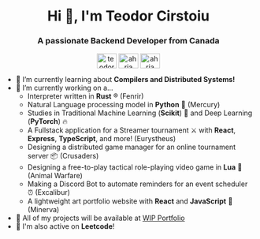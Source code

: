 <h1 align="center">Hi 🦆, I'm Teodor Cirstoiu</h1>
<h3 align="center">A passionate Backend Developer from Canada</h3>

<p align="center">
  <a href="https://linkedin.com/in/teodor-cirstoiu" target="blank"><img align="center" src="https://raw.githubusercontent.com/rahuldkjain/github-profile-readme-generator/master/src/images/icons/Social/linked-in-alt.svg" alt="teodor-cirstoiu" height="30" width="40" /></a>
  <a href="https://www.leetcode.com/ahria" target="blank"><img align="center" src="https://raw.githubusercontent.com/rahuldkjain/github-profile-readme-generator/master/src/images/icons/Social/leet-code.svg" alt="ahria" height="30" width="40" /></a>
  <a href="https://stackoverflow.com/users/28913972/ahria" target="blank"><img align="center" src="https://raw.githubusercontent.com/rahuldkjain/github-profile-readme-generator/master/src/images/icons/Social/stack-overflow.svg" alt="ahria" height="30" width="40" /></a>
</p>

- 🌱 I’m currently learning about **Compilers and Distributed Systems!**
- 🔭 I’m currently working on a...
  - Interpreter written in **Rust** ®️ (Fenrir)
  - Natural Language processing model in **Python** 🐍 (Mercury)
  - Studies in Traditional Machine Learning (**Scikit**) 🤖 and Deep Learning (**PyTorch**) 🔥
  - A Fullstack application for a Streamer tournament ⚔️ with **React**, **Express**, **TypeScript**, and more! (Eurystheus)
  - Designing a distributed game manager for an online tournament server 📦 (Crusaders)
  - Designing a free-to-play tactical role-playing video game in **Lua** 🫎 (Animal Warfare)
  - Making a Discord Bot to automate reminders for an event scheduler ⏰ (Excalibur)
  - A lightweight art portfolio website with **React** and **JavaScript** 🎨 (Minerva)
- 🎉 All of my projects will be available at [WIP Portfolio](https://github.com/C-Teo)
- 💛 I'm also active on **Leetcode**!
